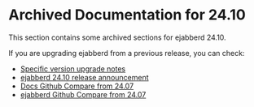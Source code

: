 # Archived Documentation for 24.10

This section contains some archived sections for ejabberd 24.10.

If you are upgrading ejabberd from a previous release, you can check:

* [Specific version upgrade notes](upgrade.md)
* [ejabberd 24.10 release announcement](https://www.process-one.net/blog/ejabberd-24-10/)
* [Docs Github Compare from 24.07](https://github.com/processone/docs.ejabberd.im/compare/24.07..24.10)
* [ejabberd Github Compare from 24.07](https://github.com/processone/ejabberd/compare/24.07..24.10)

